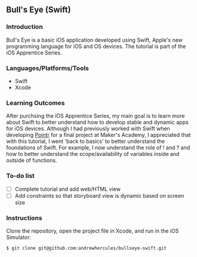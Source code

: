 ## Bull's Eye (Swift)

### Introduction

Bull's Eye is a basic iOS application developed using Swift, Apple's new programming language for iOS and OS devices. The tutorial is part of the iOS Apprentice Series.

### Languages/Platforms/Tools

* Swift
* Xcode

### Learning Outcomes

After purchsing the iOS Apprentice Series, my main goal is to learn more about Swift to better understand how to develop stable and dynamic apps for iOS devices. Although I had previously worked with Swift when developing [Pointr](https://github.com/HatStephens/pointr_iOS_FinalProjectApp) for a final project at Maker's Academy, I appreciated that with this tutorial, I went 'back to basics' to better understand the foundations of Swift. For example, I now understand the role of ! and ? and how to better understand the scope/availability of variables inside and outside of functions. 

### To-do list

- [ ] Complete tutorial and add web/HTML view
- [ ] Add constraints so that storyboard view is dynamic based on screen size

### Instructions

Clone the repository, open the project file in Xcode, and run in the iOS Simulator:

```
$ git clone git@github.com:andrewhercules/bullseye-swift.git
```